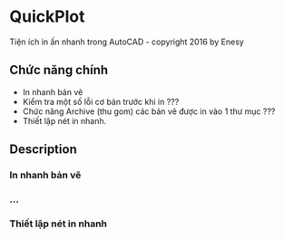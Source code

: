 # QuickPlot
Tiện ích in ấn nhanh trong AutoCAD - copyright 2016 by Enesy
## Chức năng chính
* In nhanh bản vẽ
* Kiểm tra một số lỗi cơ bản trước khi in ???
* Chức năng Archive (thu gom) các bản vẽ được in vào 1 thư mục ???
* Thiết lập nét in nhanh.

## Description
### In nhanh bản vẽ
### ...
### Thiết lập nét in nhanh


